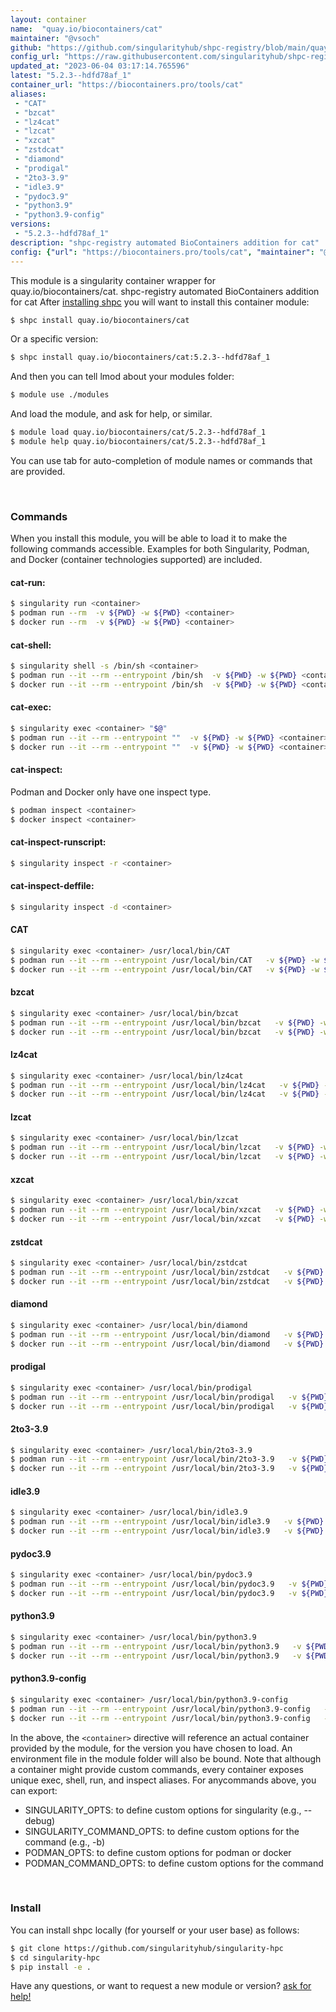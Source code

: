 ```yaml
---
layout: container
name:  "quay.io/biocontainers/cat"
maintainer: "@vsoch"
github: "https://github.com/singularityhub/shpc-registry/blob/main/quay.io/biocontainers/cat/container.yaml"
config_url: "https://raw.githubusercontent.com/singularityhub/shpc-registry/main/quay.io/biocontainers/cat/container.yaml"
updated_at: "2023-06-04 03:17:14.765596"
latest: "5.2.3--hdfd78af_1"
container_url: "https://biocontainers.pro/tools/cat"
aliases:
 - "CAT"
 - "bzcat"
 - "lz4cat"
 - "lzcat"
 - "xzcat"
 - "zstdcat"
 - "diamond"
 - "prodigal"
 - "2to3-3.9"
 - "idle3.9"
 - "pydoc3.9"
 - "python3.9"
 - "python3.9-config"
versions:
 - "5.2.3--hdfd78af_1"
description: "shpc-registry automated BioContainers addition for cat"
config: {"url": "https://biocontainers.pro/tools/cat", "maintainer": "@vsoch", "description": "shpc-registry automated BioContainers addition for cat", "latest": {"5.2.3--hdfd78af_1": "sha256:b3992ecb211f6d2ab5d87cb6d19941ce9e5040fbb9551d0afe46d5e54c4cd971"}, "tags": {"5.2.3--hdfd78af_1": "sha256:b3992ecb211f6d2ab5d87cb6d19941ce9e5040fbb9551d0afe46d5e54c4cd971"}, "docker": "quay.io/biocontainers/cat", "aliases": {"CAT": "/usr/local/bin/CAT", "bzcat": "/usr/local/bin/bzcat", "lz4cat": "/usr/local/bin/lz4cat", "lzcat": "/usr/local/bin/lzcat", "xzcat": "/usr/local/bin/xzcat", "zstdcat": "/usr/local/bin/zstdcat", "diamond": "/usr/local/bin/diamond", "prodigal": "/usr/local/bin/prodigal", "2to3-3.9": "/usr/local/bin/2to3-3.9", "idle3.9": "/usr/local/bin/idle3.9", "pydoc3.9": "/usr/local/bin/pydoc3.9", "python3.9": "/usr/local/bin/python3.9", "python3.9-config": "/usr/local/bin/python3.9-config"}}
---
```


This module is a singularity container wrapper for quay.io/biocontainers/cat.
shpc-registry automated BioContainers addition for cat
After [installing shpc](#install) you will want to install this container module:


```bash
$ shpc install quay.io/biocontainers/cat
```

Or a specific version:

```bash
$ shpc install quay.io/biocontainers/cat:5.2.3--hdfd78af_1
```

And then you can tell lmod about your modules folder:

```bash
$ module use ./modules
```

And load the module, and ask for help, or similar.

```bash
$ module load quay.io/biocontainers/cat/5.2.3--hdfd78af_1
$ module help quay.io/biocontainers/cat/5.2.3--hdfd78af_1
```

You can use tab for auto-completion of module names or commands that are provided.

<br>

### Commands

When you install this module, you will be able to load it to make the following commands accessible.
Examples for both Singularity, Podman, and Docker (container technologies supported) are included.

#### cat-run:

```bash
$ singularity run <container>
$ podman run --rm  -v ${PWD} -w ${PWD} <container>
$ docker run --rm  -v ${PWD} -w ${PWD} <container>
```

#### cat-shell:

```bash
$ singularity shell -s /bin/sh <container>
$ podman run --it --rm --entrypoint /bin/sh  -v ${PWD} -w ${PWD} <container>
$ docker run --it --rm --entrypoint /bin/sh  -v ${PWD} -w ${PWD} <container>
```

#### cat-exec:

```bash
$ singularity exec <container> "$@"
$ podman run --it --rm --entrypoint ""  -v ${PWD} -w ${PWD} <container> "$@"
$ docker run --it --rm --entrypoint ""  -v ${PWD} -w ${PWD} <container> "$@"
```

#### cat-inspect:

Podman and Docker only have one inspect type.

```bash
$ podman inspect <container>
$ docker inspect <container>
```

#### cat-inspect-runscript:

```bash
$ singularity inspect -r <container>
```

#### cat-inspect-deffile:

```bash
$ singularity inspect -d <container>
```


#### CAT

```bash
$ singularity exec <container> /usr/local/bin/CAT
$ podman run --it --rm --entrypoint /usr/local/bin/CAT   -v ${PWD} -w ${PWD} <container> -c " $@"
$ docker run --it --rm --entrypoint /usr/local/bin/CAT   -v ${PWD} -w ${PWD} <container> -c " $@"
```


#### bzcat

```bash
$ singularity exec <container> /usr/local/bin/bzcat
$ podman run --it --rm --entrypoint /usr/local/bin/bzcat   -v ${PWD} -w ${PWD} <container> -c " $@"
$ docker run --it --rm --entrypoint /usr/local/bin/bzcat   -v ${PWD} -w ${PWD} <container> -c " $@"
```


#### lz4cat

```bash
$ singularity exec <container> /usr/local/bin/lz4cat
$ podman run --it --rm --entrypoint /usr/local/bin/lz4cat   -v ${PWD} -w ${PWD} <container> -c " $@"
$ docker run --it --rm --entrypoint /usr/local/bin/lz4cat   -v ${PWD} -w ${PWD} <container> -c " $@"
```


#### lzcat

```bash
$ singularity exec <container> /usr/local/bin/lzcat
$ podman run --it --rm --entrypoint /usr/local/bin/lzcat   -v ${PWD} -w ${PWD} <container> -c " $@"
$ docker run --it --rm --entrypoint /usr/local/bin/lzcat   -v ${PWD} -w ${PWD} <container> -c " $@"
```


#### xzcat

```bash
$ singularity exec <container> /usr/local/bin/xzcat
$ podman run --it --rm --entrypoint /usr/local/bin/xzcat   -v ${PWD} -w ${PWD} <container> -c " $@"
$ docker run --it --rm --entrypoint /usr/local/bin/xzcat   -v ${PWD} -w ${PWD} <container> -c " $@"
```


#### zstdcat

```bash
$ singularity exec <container> /usr/local/bin/zstdcat
$ podman run --it --rm --entrypoint /usr/local/bin/zstdcat   -v ${PWD} -w ${PWD} <container> -c " $@"
$ docker run --it --rm --entrypoint /usr/local/bin/zstdcat   -v ${PWD} -w ${PWD} <container> -c " $@"
```


#### diamond

```bash
$ singularity exec <container> /usr/local/bin/diamond
$ podman run --it --rm --entrypoint /usr/local/bin/diamond   -v ${PWD} -w ${PWD} <container> -c " $@"
$ docker run --it --rm --entrypoint /usr/local/bin/diamond   -v ${PWD} -w ${PWD} <container> -c " $@"
```


#### prodigal

```bash
$ singularity exec <container> /usr/local/bin/prodigal
$ podman run --it --rm --entrypoint /usr/local/bin/prodigal   -v ${PWD} -w ${PWD} <container> -c " $@"
$ docker run --it --rm --entrypoint /usr/local/bin/prodigal   -v ${PWD} -w ${PWD} <container> -c " $@"
```


#### 2to3-3.9

```bash
$ singularity exec <container> /usr/local/bin/2to3-3.9
$ podman run --it --rm --entrypoint /usr/local/bin/2to3-3.9   -v ${PWD} -w ${PWD} <container> -c " $@"
$ docker run --it --rm --entrypoint /usr/local/bin/2to3-3.9   -v ${PWD} -w ${PWD} <container> -c " $@"
```


#### idle3.9

```bash
$ singularity exec <container> /usr/local/bin/idle3.9
$ podman run --it --rm --entrypoint /usr/local/bin/idle3.9   -v ${PWD} -w ${PWD} <container> -c " $@"
$ docker run --it --rm --entrypoint /usr/local/bin/idle3.9   -v ${PWD} -w ${PWD} <container> -c " $@"
```


#### pydoc3.9

```bash
$ singularity exec <container> /usr/local/bin/pydoc3.9
$ podman run --it --rm --entrypoint /usr/local/bin/pydoc3.9   -v ${PWD} -w ${PWD} <container> -c " $@"
$ docker run --it --rm --entrypoint /usr/local/bin/pydoc3.9   -v ${PWD} -w ${PWD} <container> -c " $@"
```


#### python3.9

```bash
$ singularity exec <container> /usr/local/bin/python3.9
$ podman run --it --rm --entrypoint /usr/local/bin/python3.9   -v ${PWD} -w ${PWD} <container> -c " $@"
$ docker run --it --rm --entrypoint /usr/local/bin/python3.9   -v ${PWD} -w ${PWD} <container> -c " $@"
```


#### python3.9-config

```bash
$ singularity exec <container> /usr/local/bin/python3.9-config
$ podman run --it --rm --entrypoint /usr/local/bin/python3.9-config   -v ${PWD} -w ${PWD} <container> -c " $@"
$ docker run --it --rm --entrypoint /usr/local/bin/python3.9-config   -v ${PWD} -w ${PWD} <container> -c " $@"
```



In the above, the `<container>` directive will reference an actual container provided
by the module, for the version you have chosen to load. An environment file in the
module folder will also be bound. Note that although a container
might provide custom commands, every container exposes unique exec, shell, run, and
inspect aliases. For anycommands above, you can export:

 - SINGULARITY_OPTS: to define custom options for singularity (e.g., --debug)
 - SINGULARITY_COMMAND_OPTS: to define custom options for the command (e.g., -b)
 - PODMAN_OPTS: to define custom options for podman or docker
 - PODMAN_COMMAND_OPTS: to define custom options for the command

<br>

### Install

You can install shpc locally (for yourself or your user base) as follows:

```bash
$ git clone https://github.com/singularityhub/singularity-hpc
$ cd singularity-hpc
$ pip install -e .
```

Have any questions, or want to request a new module or version? [ask for help!](https://github.com/singularityhub/singularity-hpc/issues)